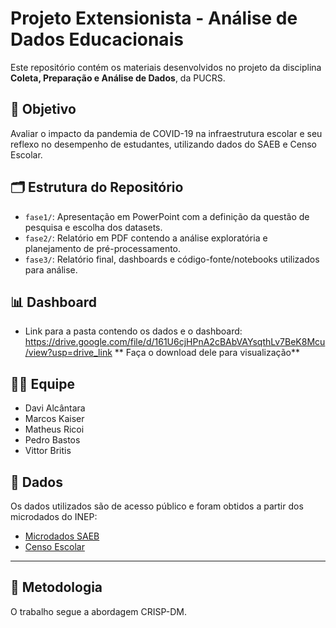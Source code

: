 # Projeto Extensionista - Análise de Dados Educacionais

Este repositório contém os materiais desenvolvidos no projeto da disciplina **Coleta, Preparação e Análise de Dados**, da PUCRS.

## 🎯 Objetivo

Avaliar o impacto da pandemia de COVID-19 na infraestrutura escolar e seu reflexo no desempenho de estudantes, utilizando dados do SAEB e Censo Escolar.

## 🗂️ Estrutura do Repositório

- `fase1/`: Apresentação em PowerPoint com a definição da questão de pesquisa e escolha dos datasets.
- `fase2/`: Relatório em PDF contendo a análise exploratória e planejamento de pré-processamento.
- `fase3/`: Relatório final, dashboards e código-fonte/notebooks utilizados para análise.

## 📊 Dashboard

- Link para a pasta contendo os dados e o dashboard: https://drive.google.com/file/d/161U6cjHPnA2cBAbVAYsqthLv7BeK8Mcu/view?usp=drive_link
** Faça o download dele para visualização** 

## 👨‍💻 Equipe

- Davi Alcântara  
- Marcos Kaiser  
- Matheus Ricoi  
- Pedro Bastos  
- Vittor Britis

## 📌 Dados

Os dados utilizados são de acesso público e foram obtidos a partir dos microdados do INEP:
- [Microdados SAEB](https://www.gov.br/inep/pt-br/acesso-a-informacao/dados-abertos/microdados)
- [Censo Escolar](https://www.gov.br/inep/pt-br/acesso-a-informacao/dados-abertos/microdados)

---

## 🧠 Metodologia

O trabalho segue a abordagem CRISP-DM.
